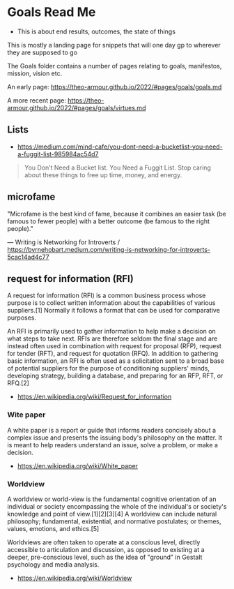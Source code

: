 # Goals Read Me

* This is about end results, outcomes, the state of things

This is mostly a landing page for snippets that will one day gp to wherever they are supposed to go

The Goals folder contains a number of pages  relating to goals, manifestos, mission, vision etc.

An early page: https://theo-armour.github.io/2022/#pages/goals/goals.md

A more recent page: https://theo-armour.github.io/2022/#pages/goals/virtues.md

## Lists

* https://medium.com/mind-cafe/you-dont-need-a-bucketlist-you-need-a-fuggit-list-985984ac54d7

> You Don’t Need a Bucket list. You Need a Fuggit List. Stop caring about these things to free up time, money, and energy.


## microfame

"Microfame is the best kind of fame, because it combines an easier task (be famous to fewer people) with a better outcome (be famous to the right people)."

— Writing is Networking for Introverts / https://byrnehobart.medium.com/writing-is-networking-for-introverts-5cac14ad4c77

## request for information (RFI)

A request for information (RFI) is a common business process whose purpose is to collect written information about the capabilities of various suppliers.[1] Normally it follows a format that can be used for comparative purposes.

An RFI is primarily used to gather information to help make a decision on what steps to take next. RFIs are therefore seldom the final stage and are instead often used in combination with request for proposal (RFP), request for tender (RFT), and request for quotation (RFQ). In addition to gathering basic information, an RFI is often used as a solicitation sent to a broad base of potential suppliers for the purpose of conditioning suppliers' minds, developing strategy, building a database, and preparing for an RFP, RFT, or RFQ.[2]

* https://en.wikipedia.org/wiki/Request_for_information



### Wite paper

A white paper is a report or guide that informs readers concisely about a complex issue and presents the issuing body's philosophy on the matter. It is meant to help readers understand an issue, solve a problem, or make a decision.

* https://en.wikipedia.org/wiki/White_paper


### Worldview

A worldview or world-view is the fundamental cognitive orientation of an individual or society encompassing the whole of the individual's or society's knowledge and point of view.[1][2][3][4] A worldview can include natural philosophy; fundamental, existential, and normative postulates; or themes, values, emotions, and ethics.[5]

Worldviews are often taken to operate at a conscious level, directly accessible to articulation and discussion, as opposed to existing at a deeper, pre-conscious level, such as the idea of "ground" in Gestalt psychology and media analysis.


* https://en.wikipedia.org/wiki/Worldview

